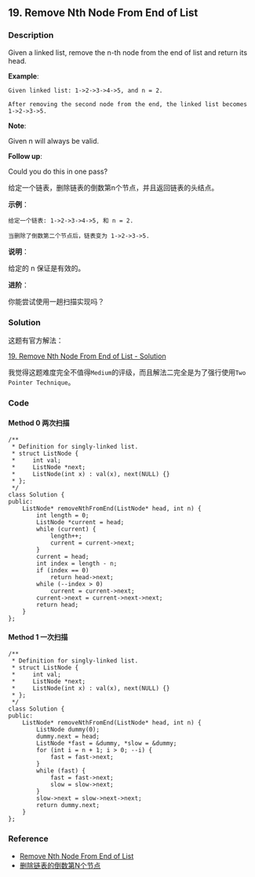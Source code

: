## 19. Remove Nth Node From End of List

### Description

Given a linked list, remove the n-th node from the end of list and return its head.

**Example**:

```
Given linked list: 1->2->3->4->5, and n = 2.

After removing the second node from the end, the linked list becomes 1->2->3->5.
```

**Note**:

Given n will always be valid.

**Follow up**:

Could you do this in one pass?

给定一个链表，删除链表的倒数第n个节点，并且返回链表的头结点。

**示例**：

```
给定一个链表: 1->2->3->4->5, 和 n = 2.

当删除了倒数第二个节点后，链表变为 1->2->3->5.
```

**说明**：

给定的 n 保证是有效的。

**进阶**：

你能尝试使用一趟扫描实现吗？

### Solution

这题有官方解法：

[19. Remove Nth Node From End of List - Solution](https://leetcode.com/problems/remove-nth-node-from-end-of-list/solution/)

我觉得这题难度完全不值得`Medium`的评级，而且解法二完全是为了强行使用`Two Pointer Technique`。

### Code

#### Method 0 两次扫描

~~~
/**
 * Definition for singly-linked list.
 * struct ListNode {
 *     int val;
 *     ListNode *next;
 *     ListNode(int x) : val(x), next(NULL) {}
 * };
 */
class Solution {
public:
    ListNode* removeNthFromEnd(ListNode* head, int n) {
        int length = 0;
        ListNode *current = head;
        while (current) {
            length++;
            current = current->next;
        }
        current = head;
        int index = length - n;
        if (index == 0)
            return head->next;
        while (--index > 0)
            current = current->next;
        current->next = current->next->next;
        return head;
    }
};
~~~

#### Method 1 一次扫描

~~~
/**
 * Definition for singly-linked list.
 * struct ListNode {
 *     int val;
 *     ListNode *next;
 *     ListNode(int x) : val(x), next(NULL) {}
 * };
 */
class Solution {
public:
    ListNode* removeNthFromEnd(ListNode* head, int n) {
        ListNode dummy(0);
        dummy.next = head;
        ListNode *fast = &dummy, *slow = &dummy;
        for (int i = n + 1; i > 0; --i) {
            fast = fast->next;
        }
        while (fast) {
            fast = fast->next;
            slow = slow->next;
        }
        slow->next = slow->next->next;
        return dummy.next;
    }
};
~~~

### Reference

- [Remove Nth Node From End of List](https://leetcode.com/problems/remove-nth-node-from-end-of-list/description/)
- [删除链表的倒数第N个节点](https://leetcode-cn.com/problems/remove-nth-node-from-end-of-list/description/)